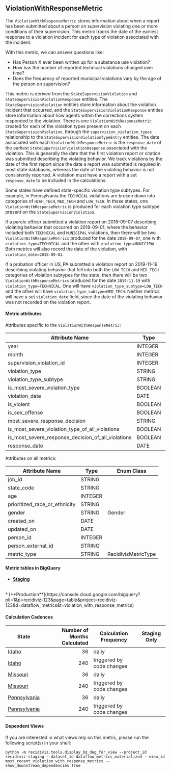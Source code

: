 ## ViolationWithResponseMetric

The `ViolationWithResponseMetric` stores information about when a report has been submitted about a person on supervision violating one or more conditions of their supervision. This metric tracks the date of the earliest response to a violation incident for each type of violation associated with the incident.

With this metric, we can answer questions like:

- Has Person X ever been written up for a substance use violation?
- How has the number of reported technical violations changed over time?
- Does the frequency of reported municipal violations vary by the age of the person on supervision?

This metric is derived from the `StateSupervisionViolation` and `StateSupervisionViolationResponse` entities. The `StateSupervisionViolation` entities store information about the violation incident that occurred, and the `StateSupervisionViolationResponse` entities store information about how agents within the corrections system responded to the violation. There is one `ViolationWithResponseMetric` created for each of the violation types present on each `StateSupervisionViolation`, through the `supervision_violation_types` relationship to the `StateSupervisionViolationTypeEntry` entities. The date associated with each `ViolationWithResponseMetric` is the `response_date` of the earliest `StateSupervisionViolationResponse` associated with the violation. This is generally the date that the first violation report or citation was submitted describing the violating behavior. We track violations by the date of the first report since the date a report was submitted is required in most state databases, whereas the date of the violating behavior is not consistently reported. A violation must have a report with a set `response_date` to be included in the calculations.

Some states have defined state-specific violation type subtypes. For example, in Pennsylvania the `TECHNICAL` violations are broken down into categories of `HIGH_TECH`, `MED_TECH` and `LOW_TECH`. In these states, one `ViolationWithResponseMetric` is produced for each violation type subtype present on the `StateSupervisionViolation`.

If a parole officer submitted a violation report on 2018-09-07 describing violating behavior that occurred on 2018-09-01, where the behavior included both `TECHNICAL` and `MUNICIPAL` violations, then there will be two `ViolationWithResponseMetrics` produced for the date `2018-09-07`, one with `violation_type=TECHNICAL` and the other with `violation_type=MUNICIPAL`. Both metrics will also record the date of the violation, with `violation_date=2018-09-01`. 

If a probation officer in US_PA submitted a violation report on 2019-11-19 describing violating behavior that fell into both the `LOW_TECH` and `MED_TECH` categories of violation subtypes for the state, then there will be two `ViolationWithResponseMetrics` produced for the date `2019-11-19` with `violation_type=TECHNICAL`. One will have `violation_type_subtype=LOW_TECH` and the other will have `violation_type_subtype=MED_TECH`. Neither metrics will have a set `violation_date` field, since the date of the violating behavior was not recorded on the violation report.


#### Metric attributes
Attributes specific to the `ViolationWithResponseMetric`:

|                **Attribute Name**                |**Type**|             **Enum Class**              |
|--------------------------------------------------|--------|-----------------------------------------|
|year                                              |INTEGER |                                         |
|month                                             |INTEGER |                                         |
|supervision_violation_id                          |INTEGER |                                         |
|violation_type                                    |STRING  |StateSupervisionViolationType            |
|violation_type_subtype                            |STRING  |                                         |
|is_most_severe_violation_type                     |BOOLEAN |                                         |
|violation_date                                    |DATE    |                                         |
|is_violent                                        |BOOLEAN |                                         |
|is_sex_offense                                    |BOOLEAN |                                         |
|most_severe_response_decision                     |STRING  |StateSupervisionViolationResponseDecision|
|is_most_severe_violation_type_of_all_violations   |BOOLEAN |                                         |
|is_most_severe_response_decision_of_all_violations|BOOLEAN |                                         |
|response_date                                     |DATE    |                                         |


Attributes on all metrics:

|     **Attribute Name**      |**Type**|  **Enum Class**   |
|-----------------------------|--------|-------------------|
|job_id                       |STRING  |                   |
|state_code                   |STRING  |                   |
|age                          |INTEGER |                   |
|prioritized_race_or_ethnicity|STRING  |                   |
|gender                       |STRING  |Gender             |
|created_on                   |DATE    |                   |
|updated_on                   |DATE    |                   |
|person_id                    |INTEGER |                   |
|person_external_id           |STRING  |                   |
|metric_type                  |STRING  |RecidivizMetricType|


#### Metric tables in BigQuery

* [**Staging**](https://console.cloud.google.com/bigquery?pli=1&p=recidiviz-staging&page=table&project=recidiviz-staging&d=dataflow_metrics&t=violation_with_response_metrics)
<br/>
* [**Production**](https://console.cloud.google.com/bigquery?pli=1&p=recidiviz-123&page=table&project=recidiviz-123&d=dataflow_metrics&t=violation_with_response_metrics)
<br/>

#### Calculation Cadences

|                 **State**                  |**Number of Months Calculated**|**Calculation Frequency**|**Staging Only**|
|--------------------------------------------|------------------------------:|-------------------------|----------------|
|[Idaho](../../states/idaho.md)              |                             36|daily                    |                |
|[Idaho](../../states/idaho.md)              |                            240|triggered by code changes|                |
|[Missouri](../../states/missouri.md)        |                             36|daily                    |                |
|[Missouri](../../states/missouri.md)        |                            240|triggered by code changes|                |
|[Pennsylvania](../../states/pennsylvania.md)|                             36|daily                    |                |
|[Pennsylvania](../../states/pennsylvania.md)|                            240|triggered by code changes|                |


#### Dependent Views

If you are interested in what views rely on this metric, please run the following script(s) in your shell:

```python -m recidiviz.tools.display_bq_dag_for_view --project_id recidiviz-staging --dataset_id dataflow_metrics_materialized --view_id most_recent_violation_with_response_metrics --show_downstream_dependencies True```

